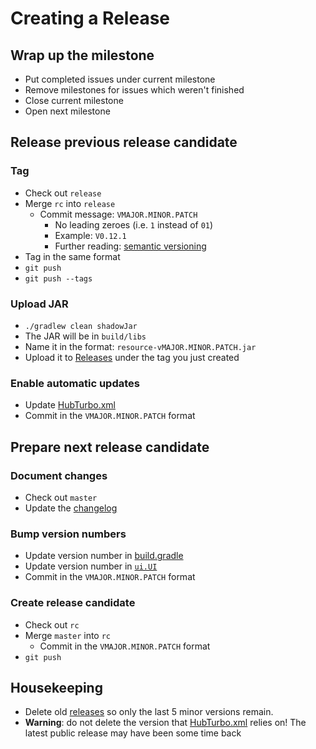 # Creating a Release

## Wrap up the milestone

- Put completed issues under current milestone
- Remove milestones for issues which weren't finished
- Close current milestone
- Open next milestone

## Release previous release candidate

### Tag

- Check out `release`
- Merge `rc` into `release`
    + Commit message: `VMAJOR.MINOR.PATCH`
        * No leading zeroes (i.e. `1` instead of `01`)
        * Example: `V0.12.1`
        * Further reading: [semantic versioning](http://semver.org/)
- Tag in the same format
- `git push`
- `git push --tags`

### Upload JAR

- `./gradlew clean shadowJar`
- The JAR will be in `build/libs`
- Name it in the format: `resource-vMAJOR.MINOR.PATCH.jar`
- Upload it to [Releases](https://github.com/HubTurbo/HubTurbo/releases/new) under the tag you just created

### Enable automatic updates

- Update [HubTurbo.xml](https://github.com/HubTurbo/AutoUpdater/blob/master/HubTurbo.xml)
- Commit in the `VMAJOR.MINOR.PATCH` format

## Prepare next release candidate

### Document changes

- Check out `master`
- Update the [changelog](changelog.md)

### Bump version numbers

- Update version number in [build.gradle](../build.gradle)
- Update version number in [`ui.UI`](../src/main/java/ui/UI.java)
- Commit in the `VMAJOR.MINOR.PATCH` format

### Create release candidate

- Check out `rc`
- Merge `master` into `rc`
    + Commit in the `VMAJOR.MINOR.PATCH` format
- `git push`

## Housekeeping

- Delete old [releases](https://github.com/HubTurbo/HubTurbo/releases) so only the last 5 minor versions remain.
- **Warning**: do not delete the version that [HubTurbo.xml](https://github.com/HubTurbo/AutoUpdater/blob/master/HubTurbo.xml) relies on! The latest public release may have been some time back
